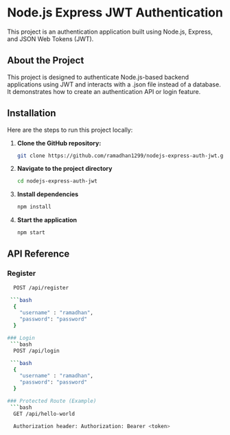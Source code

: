 # Node.js Express JWT Authentication

This project is an authentication application built using Node.js, Express, and JSON Web Tokens (JWT).

## About the Project

This project is designed to authenticate Node.js-based backend applications using JWT and interacts with a .json file instead of a database. It demonstrates how to create an authentication API or login feature.

## Installation

Here are the steps to run this project locally:

1. **Clone the GitHub repository:**
    ```bash
   git clone https://github.com/ramadhan1299/nodejs-express-auth-jwt.git

3. **Navigate to the project directory**
    ```bash
    cd nodejs-express-auth-jwt

5. **Install dependencies**
    ```bash
    npm install

7. **Start the application**
    ```bash
    npm start

## API Reference

### Register
```bash
  POST /api/register

 ```bash
  {
    "username" : "ramadhan",
    "password": "password"
  }

### Login
 ```bash
  POST /api/login

 ```bash
  {
    "username" : "ramadhan",
    "password": "password"
  }

### Protected Route (Example)
 ```bash
  GET /api/hello-world

  Authorization header: Authorization: Bearer <token>
